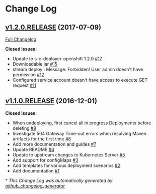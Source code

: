 # Change Log

## [v1.2.0.RELEASE](https://github.com/donovanmuller/spring-cloud-dataflow-server-openshift/tree/v1.2.0.RELEASE) (2017-07-09)
[Full Changelog](https://github.com/donovanmuller/spring-cloud-dataflow-server-openshift/compare/v1.1.0.RELEASE...v1.2.0.RELEASE)

**Closed issues:**

- Update to s-c-deployer-openshift 1.2.0 [\#17](https://github.com/donovanmuller/spring-cloud-dataflow-server-openshift/issues/17)
- Downloadable jar [\#15](https://github.com/donovanmuller/spring-cloud-dataflow-server-openshift/issues/15)
- stream deploy : Message: Forbidden! User admin doesn't have permission [\#12](https://github.com/donovanmuller/spring-cloud-dataflow-server-openshift/issues/12)
- Configured service account doesn't have access to execute GET request   [\#11](https://github.com/donovanmuller/spring-cloud-dataflow-server-openshift/issues/11)

## [v1.1.0.RELEASE](https://github.com/donovanmuller/spring-cloud-dataflow-server-openshift/tree/v1.1.0.RELEASE) (2016-12-01)
**Closed issues:**

- When undeploying, first cancel all in progress Deployments before deleting [\#9](https://github.com/donovanmuller/spring-cloud-dataflow-server-openshift/issues/9)
- Investigate 504 Gateway Time-out errors when resolving Maven artifacts for the first time [\#8](https://github.com/donovanmuller/spring-cloud-dataflow-server-openshift/issues/8)
- Add more documentation and guides [\#7](https://github.com/donovanmuller/spring-cloud-dataflow-server-openshift/issues/7)
- Update README [\#6](https://github.com/donovanmuller/spring-cloud-dataflow-server-openshift/issues/6)
- Update to upstream changes to Kubernetes Server [\#5](https://github.com/donovanmuller/spring-cloud-dataflow-server-openshift/issues/5)
- Add support for configMaps [\#3](https://github.com/donovanmuller/spring-cloud-dataflow-server-openshift/issues/3)
- Add templates for various deployment scenarios [\#2](https://github.com/donovanmuller/spring-cloud-dataflow-server-openshift/issues/2)
- Add documentation [\#1](https://github.com/donovanmuller/spring-cloud-dataflow-server-openshift/issues/1)



\* *This Change Log was automatically generated by [github_changelog_generator](https://github.com/skywinder/Github-Changelog-Generator)*